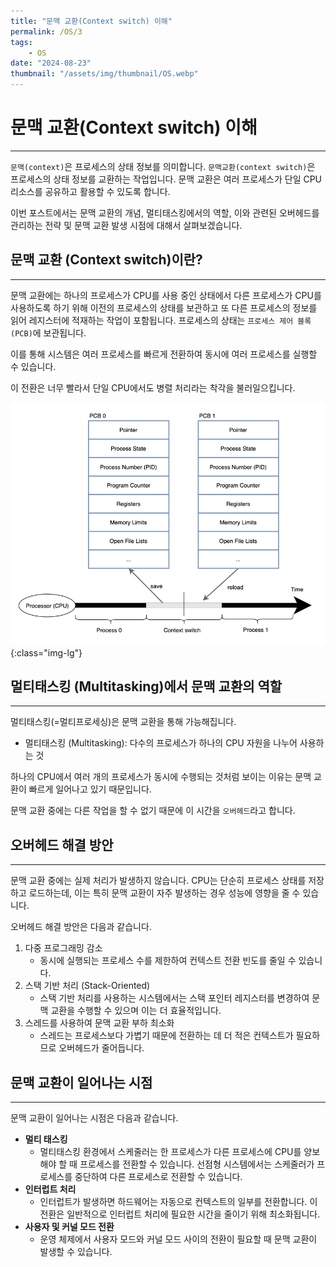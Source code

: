 ```yaml
---
title: "문맥 교환(Context switch) 이해"
permalink: /OS/3
tags:
    - OS
date: "2024-08-23"
thumbnail: "/assets/img/thumbnail/OS.webp"
---
```


# 문맥 교환(Context switch) 이해
---

`문맥(context)`은 프로세스의 상태 정보를 의미합니다.
`문맥교환(context switch)`은 프로세스의 상태 정보를 교환하는 작업입니다.
문맥 교환은 여러 프로세스가 단일 CPU 리소스를 공유하고 활용할 수 있도록 합니다.

이번 포스트에서는 문맥 교환의 개념, 멀티태스킹에서의 역할, 이와 관련된 오버헤드를 관리하는 전략 및 문맥 교환 발생 시점에 대해서 살펴보겠습니다. 

## 문맥 교환 (Context switch)이란?
---

문맥 교환에는 하나의 프로세스가 CPU를 사용 중인 상태에서 다른 프로세스가 CPU를 사용하도록 하기 위해 이전의 프로세스의 상태를 보관하고 또 다른 프로세스의 정보를 읽어 레지스터에 적재하는 작업이 포함됩니다.
프로세스의 상태는 `프로세스 제어 블록(PCB)`에 보관됩니다.

이를 통해 시스템은 여러 프로세스를 빠르게 전환하여 동시에 여러 프로세스를 실행할 수 있습니다.

이 전환은 너무 빨라서 단일 CPU에서도 병렬 처리라는 착각을 불러일으킵니다.

![Context switch](/assets/img/posts/OS/3/1.webp "Context switch"){:class="img-lg"}

## 멀티태스킹 (Multitasking)에서 문맥 교환의 역할
---

멀티태스킹(=멀티프로세싱)은 문맥 교환을 통해 가능해집니다.
- 멀티태스킹 (Multitasking): 다수의 프로세스가 하나의 CPU 자원을 나누어 사용하는 것

하나의 CPU에서 여러 개의 프로세스가 동시에 수행되는 것처럼 보이는 이유는 문맥 교환이 빠르게 일어나고 있기 때문입니다.

문맥 교환 중에는 다른 작업을 할 수 없기 때문에 이 시간을 `오버헤드`라고 합니다.

## 오버헤드 해결 방안
---

문맥 교환 중에는 실제 처리가 발생하지 않습니다. 
CPU는 단순히 프로세스 상태를 저장하고 로드하는데, 이는 특히 문맥 교환이 자주 발생하는 경우 성능에 영향을 줄 수 있습니다.

오버헤드 해결 방안은 다음과 같습니다.
1. 다중 프로그래밍 감소
    - 동시에 실행되는 프로세스 수를 제한하여 컨텍스트 전환 빈도를 줄일 수 있습니다.
2. 스택 기반 처리 (Stack-Oriented)
    - 스택 기반 처리를 사용하는 시스템에서는 스택 포인터 레지스터를 변경하여 문맥 교환을 수행할 수 있으며 이는 더 효율적입니다.
3. 스레드를 사용하여 문맥 교환 부하 최소화
    - 스레드는 프로세스보다 가볍기 때문에 전환하는 데 더 적은 컨텍스트가 필요하므로 오버헤드가 줄어듭니다.

## 문맥 교환이 일어나는 시점
---

문맥 교환이 일어나는 시점은 다음과 같습니다.
- **멀티 태스킹** 
    - 멀티태스킹 환경에서 스케줄러는 한 프로세스가 다른 프로세스에 CPU를 양보해야 할 때 프로세스를 전환할 수 있습니다. 선점형 시스템에서는 스케줄러가 프로세스를 중단하여 다른 프로세스로 전환할 수 있습니다.
- **인터럽트 처리**
    -  인터럽트가 발생하면 하드웨어는 자동으로 컨텍스트의 일부를 전환합니다. 이 전환은 일반적으로 인터럽트 처리에 필요한 시간을 줄이기 위해 최소화됩니다.
- **사용자 및 커널 모드 전환**
    - 운영 체제에서 사용자 모드와 커널 모드 사이의 전환이 필요할 때 문맥 교환이 발생할 수 있습니다.